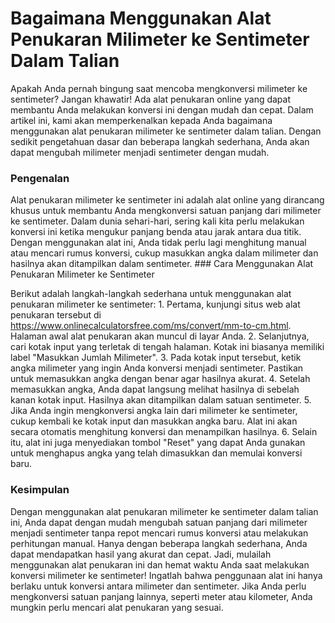 Bagaimana Menggunakan Alat Penukaran Milimeter ke Sentimeter Dalam Talian
=========================================================================

Apakah Anda pernah bingung saat mencoba mengkonversi milimeter ke sentimeter? Jangan khawatir! Ada alat penukaran online yang dapat membantu Anda melakukan konversi ini dengan mudah dan cepat. Dalam artikel ini, kami akan memperkenalkan kepada Anda bagaimana menggunakan alat penukaran milimeter ke sentimeter dalam talian. Dengan sedikit pengetahuan dasar dan beberapa langkah sederhana, Anda akan dapat mengubah milimeter menjadi sentimeter dengan mudah.

### Pengenalan

Alat penukaran milimeter ke sentimeter ini adalah alat online yang dirancang khusus untuk membantu Anda mengkonversi satuan panjang dari milimeter ke sentimeter. Dalam dunia sehari-hari, sering kali kita perlu melakukan konversi ini ketika mengukur panjang benda atau jarak antara dua titik. Dengan menggunakan alat ini, Anda tidak perlu lagi menghitung manual atau mencari rumus konversi, cukup masukkan angka dalam milimeter dan hasilnya akan ditampilkan dalam sentimeter. ### Cara Menggunakan Alat Penukaran Milimeter ke Sentimeter

Berikut adalah langkah-langkah sederhana untuk menggunakan alat penukaran milimeter ke sentimeter: 1. Pertama, kunjungi situs web alat penukaran tersebut di <https://www.onlinecalculatorsfree.com/ms/convert/mm-to-cm.html>. Halaman awal alat penukaran akan muncul di layar Anda.
2. Selanjutnya, cari kotak input yang terletak di tengah halaman. Kotak ini biasanya memiliki label "Masukkan Jumlah Milimeter".
3. Pada kotak input tersebut, ketik angka milimeter yang ingin Anda konversi menjadi sentimeter. Pastikan untuk memasukkan angka dengan benar agar hasilnya akurat.
4. Setelah memasukkan angka, Anda dapat langsung melihat hasilnya di sebelah kanan kotak input. Hasilnya akan ditampilkan dalam satuan sentimeter.
5. Jika Anda ingin mengkonversi angka lain dari milimeter ke sentimeter, cukup kembali ke kotak input dan masukkan angka baru. Alat ini akan secara otomatis menghitung konversi dan menampilkan hasilnya.
6. Selain itu, alat ini juga menyediakan tombol "Reset" yang dapat Anda gunakan untuk menghapus angka yang telah dimasukkan dan memulai konversi baru.

### Kesimpulan

Dengan menggunakan alat penukaran milimeter ke sentimeter dalam talian ini, Anda dapat dengan mudah mengubah satuan panjang dari milimeter menjadi sentimeter tanpa repot mencari rumus konversi atau melakukan perhitungan manual. Hanya dengan beberapa langkah sederhana, Anda dapat mendapatkan hasil yang akurat dan cepat. Jadi, mulailah menggunakan alat penukaran ini dan hemat waktu Anda saat melakukan konversi milimeter ke sentimeter! Ingatlah bahwa penggunaan alat ini hanya berlaku untuk konversi antara milimeter dan sentimeter. Jika Anda perlu mengkonversi satuan panjang lainnya, seperti meter atau kilometer, Anda mungkin perlu mencari alat penukaran yang sesuai.